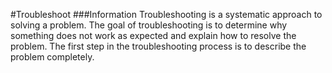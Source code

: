 #Troubleshoot
###Information
Troubleshooting is a systematic approach to solving a problem. The goal of troubleshooting is to determine why something does not work as expected and explain how to resolve the problem. The first step in the troubleshooting process is to describe the problem completely.
